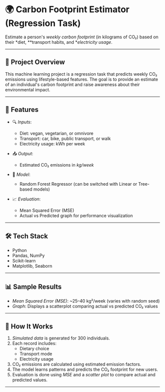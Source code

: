 
# 🌍 Carbon Footprint Estimator (Regression Task)

Estimate a person's *weekly carbon footprint* (in kilograms of CO₂) based on their *diet, **transport habits, and **electricity usage*.

---

## 🚀 Project Overview

This machine learning project is a regression task that predicts weekly CO₂ emissions using lifestyle-based features. The goal is to provide an estimate of an individual's carbon footprint and raise awareness about their environmental impact.

---

## 📌 Features

- 🔍 *Inputs*:
  - Diet: vegan, vegetarian, or omnivore
  - Transport: car, bike, public transport, or walk
  - Electricity usage: kWh per week
  
- 📤 *Output*:
  - Estimated CO₂ emissions in *kg/week*

- 🧠 *Model*:
  - Random Forest Regressor (can be switched with Linear or Tree-based models)

- 📈 *Evaluation*:
  - Mean Squared Error (MSE)
  - Actual vs Predicted graph for performance visualization

---

## 🛠 Tech Stack

- Python
- Pandas, NumPy
- Scikit-learn
- Matplotlib, Seaborn

---

## 📊 Sample Results

- *Mean Squared Error (MSE)*: ~25–40 kg²/week (varies with random seed)
- *Graph*: Displays a scatterplot comparing actual vs predicted CO₂ values

---

## 🧪 How It Works

1. *Simulated data* is generated for 300 individuals.
2. Each record includes:
   - Dietary choice
   - Transport mode
   - Electricity usage
3. CO₂ emissions are calculated using estimated emission factors.
4. The model learns patterns and predicts the CO₂ footprint for new users.
5. Evaluation is done using *MSE* and a *scatter plot* to compare actual and predicted values.

---

